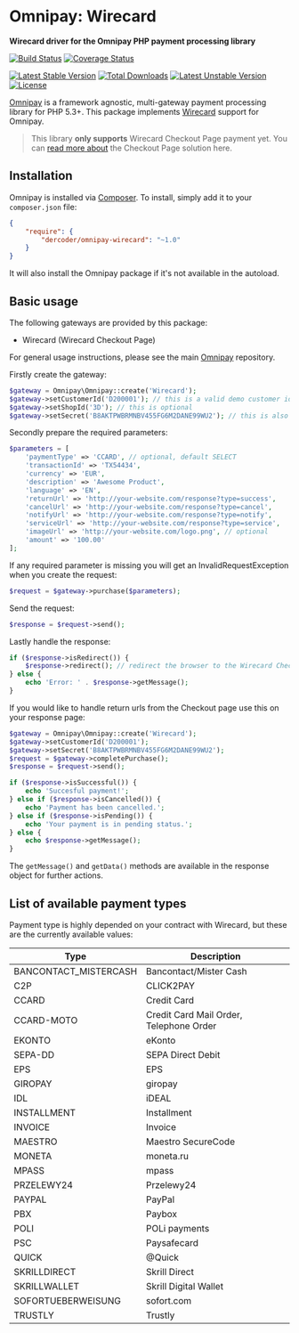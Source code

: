 # Omnipay: Wirecard

**Wirecard driver for the Omnipay PHP payment processing library**

[![Build Status](https://travis-ci.org/dercoder/omnipay-wirecard.svg?branch=master)](https://travis-ci.org/dercoder/omnipay-wirecard)
[![Coverage Status](https://coveralls.io/repos/dercoder/omnipay-wirecard/badge.svg?branch=master&service=github)](https://coveralls.io/github/dercoder/omnipay-wirecard?branch=master)

[![Latest Stable Version](https://poser.pugx.org/dercoder/omnipay-wirecard/v/stable.png)](https://packagist.org/packages/dercoder/omnipay-wirecard)
[![Total Downloads](https://poser.pugx.org/dercoder/omnipay-wirecard/downloads.png)](https://packagist.org/packages/dercoder/omnipay-wirecard)
[![Latest Unstable Version](https://poser.pugx.org/dercoder/omnipay-wirecard/v/unstable.png)](https://packagist.org/packages/dercoder/omnipay-wirecard)
[![License](https://poser.pugx.org/dercoder/omnipay-wirecard/license.png)](https://packagist.org/packages/dercoder/omnipay-wirecard)

[Omnipay](https://github.com/omnipay/omnipay) is a framework agnostic, multi-gateway payment
processing library for PHP 5.3+. This package implements [Wirecard](https://www.wirecard.at) support for Omnipay.

> This library **only supports** Wirecard Checkout Page payment yet. You can [read more about](https://www.wirecard.at/en/solutions/products/checkout-page/) the Checkout Page solution here.

## Installation

Omnipay is installed via [Composer](http://getcomposer.org/). To install, simply add it
to your `composer.json` file:

```json
{
    "require": {
        "dercoder/omnipay-wirecard": "~1.0"
    }
}
```

It will also install the Omnipay package if it's not available in the autoload.

## Basic usage

The following gateways are provided by this package:

* Wirecard (Wirecard Checkout Page)

For general usage instructions, please see the main [Omnipay](https://github.com/thephpleague/omnipay)
repository.

Firstly create the gateway:

```php
$gateway = Omnipay\Omnipay::create('Wirecard');
$gateway->setCustomerId('D200001'); // this is a valid demo customer id
$gateway->setShopId('3D'); // this is optional
$gateway->setSecret('B8AKTPWBRMNBV455FG6M2DANE99WU2'); // this is also valid for developing
```

Secondly prepare the required parameters:

```php
$parameters = [
    'paymentType' => 'CCARD', // optional, default SELECT
    'transactionId' => 'TX54434',
    'currency' => 'EUR',
    'description' => 'Awesome Product',
    'language' => 'EN',
    'returnUrl' => 'http://your-website.com/response?type=success',
    'cancelUrl' => 'http://your-website.com/response?type=cancel',
    'notifyUrl' => 'http://your-website.com/response?type=notify',
    'serviceUrl' => 'http://your-website.com/response?type=service',
    'imageUrl' => 'http://your-website.com/logo.png', // optional
    'amount' => '100.00'
];
```

If any required parameter is missing you will get an InvalidRequestException when you create the request:

```php
$request = $gateway->purchase($parameters);
```

Send the request:

```php
$response = $request->send();
```

Lastly handle the response:

```php
if ($response->isRedirect()) {
    $response->redirect(); // redirect the browser to the Wirecard Checkout Page
} else {
    echo 'Error: ' . $response->getMessage();
}
```

If you would like to handle return urls from the Checkout page use this on your response page:

```php
$gateway = Omnipay\Omnipay::create('Wirecard');
$gateway->setCustomerId('D200001');
$gateway->setSecret('B8AKTPWBRMNBV455FG6M2DANE99WU2');
$request = $gateway->completePurchase();
$response = $request->send();

if ($response->isSuccessful()) {
    echo 'Succesful payment!';
} else if ($response->isCancelled()) {
    echo 'Payment has been cancelled.';
} else if ($response->isPending()) {
    echo 'Your payment is in pending status.';
} else {
    echo $response->getMessage();
}
```

The `getMessage()` and `getData()` methods are available in the response object for further actions.

## List of available payment types

Payment type is highly depended on your contract with Wirecard, but these are the currently available values:

| Type | Description |
|---|---|
| BANCONTACT_MISTERCASH | Bancontact/Mister Cash |
| C2P | CLICK2PAY |
| CCARD | Credit Card |
| CCARD-MOTO | Credit Card Mail Order, Telephone Order |
| EKONTO | eKonto |
| SEPA-DD | SEPA Direct Debit |
| EPS | EPS |
| GIROPAY | giropay |
| IDL | iDEAL |
| INSTALLMENT | Installment |
| INVOICE | Invoice |
| MAESTRO | Maestro SecureCode |
| MONETA | moneta.ru |
| MPASS | mpass |
| PRZELEWY24 | Przelewy24 |
| PAYPAL | PayPal |
| PBX | Paybox |
| POLI | POLi payments |
| PSC | Paysafecard |
| QUICK | @Quick |
| SKRILLDIRECT | Skrill Direct |
| SKRILLWALLET | Skrill Digital Wallet |
| SOFORTUEBERWEISUNG | sofort.com |
| TRUSTLY | Trustly |
